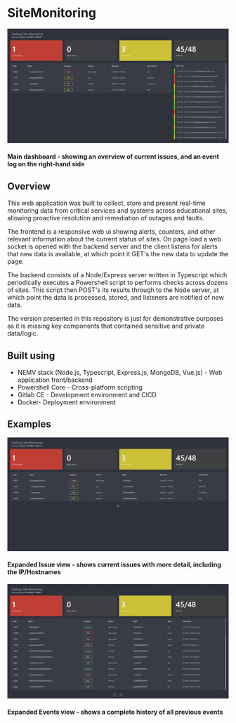 # SiteMonitoring

![main](/assets/images/main.PNG)
#### Main dashboard - showing an overview of current issues, and an event log on the right-hand side

## Overview
This web application was built to collect, store and present real-time monitoring data from critical services and systems across educational sites, allowing proactive resolution and remediation of outages and faults.

The frontend is a responsive web ui showing alerts, counters, and other relevant information about the current status of sites. On page load a web socket is opened with the backend server and the client listens for alerts that new data is available, at which point it GET's the new data to update the page.

The backend consists of a Node/Express server written in Typescript which periodically executes a Powershell script to performs checks across dozens of sites. This script then POST's its results through to the Node server, at which point the data is processed, stored, and listeners are notified of new data.

The version presented in this repository is just for demonstrative purposes as it is missing key components that contained sensitive and private data/logic.

## Built using
* NEMV stack (Node.js, Typescript, Express.js, MongoDB, Vue.js) - Web application front/backend
* Powershell Core - Cross-platform scripting
* Gitlab CE - Development environment and CICD
* Docker- Deployment environment

## Examples

![details](/assets/images/details.PNG)
#### Expanded Issue view - shows current issues with more detail, including the IP/Hostnames

![events](/assets/images/events.PNG)
#### Expanded Events view - shows a complete history of all previous events

